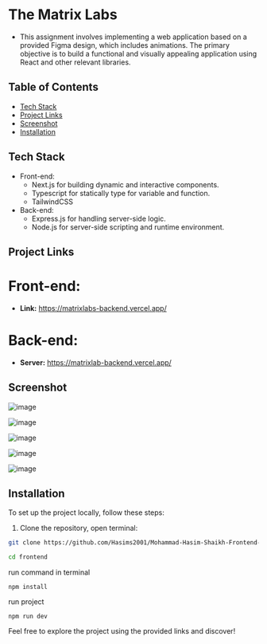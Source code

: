 # The Matrix Labs

- This assignment involves implementing a web application based on a provided Figma design, which includes animations. The primary objective is to build a functional and visually appealing application using React and other relevant libraries.

## Table of Contents
- [Tech Stack](#Tech-stack)
- [Project Links](#Project-links)
- [Screenshot](#Screenshot)
- [Installation](#installation)





## Tech Stack

- Front-end:
  - Next.js for building dynamic and interactive components.
  - Typescript for statically type for variable and function.
  - TailwindCSS 
- Back-end:
  - Express.js for handling server-side logic.
  - Node.js for server-side scripting and runtime environment.

## Project Links

# Front-end:

- **Link:** https://matrixlabs-backend.vercel.app/

# Back-end:

- **Server:** https://matrixlab-backend.vercel.app/


## Screenshot
![image](https://github.com/Hasims2001/Mohammad-Hasim-Shaikh-Frontend-Developer/assets/58412185/fe86622f-989b-4226-b552-918cd8d812f0)

![image](https://github.com/Hasims2001/Mohammad-Hasim-Shaikh-Frontend-Developer/assets/58412185/1243b480-ee12-4696-b67d-02f9dc78df76)

![image](https://github.com/Hasims2001/Mohammad-Hasim-Shaikh-Frontend-Developer/assets/58412185/bc115cd0-1eef-467c-a16d-5bcaf892d14c)

![image](https://github.com/Hasims2001/Mohammad-Hasim-Shaikh-Frontend-Developer/assets/58412185/efd3fa13-21b8-4b28-b0f9-51f898015ab1)

![image](https://github.com/Hasims2001/Mohammad-Hasim-Shaikh-Frontend-Developer/assets/58412185/cf32ecc8-e506-43ad-9575-4cb8be288385)


## Installation
To set up the project locally, follow these steps:

1. Clone the repository, open terminal:

```bash
git clone https://github.com/Hasims2001/Mohammad-Hasim-Shaikh-Frontend-Developer.git
```

```bash
cd frontend
```

run command in terminal
```
npm install
```

run project
```
npm run dev
```


Feel free to explore the project using the provided links and discover!
